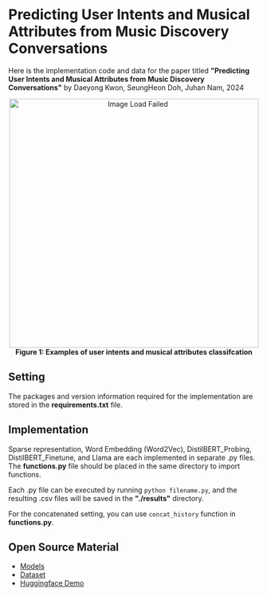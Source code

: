 # Predicting User Intents and Musical Attributes from Music Discovery Conversations

Here is the implementation code and data for the paper titled **"Predicting User Intents and Musical Attributes from Music Discovery Conversations"** by Daeyong Kwon, SeungHeon Doh, Juhan Nam, 2024

<p align="center">
  <img src="https://github.com/user-attachments/assets/a8bfb1dc-856b-4f85-82dd-510cddcc2aeb" alt="Image Load Failed" width="500"/>
  <br>
  <b>Figure 1: Examples of user intents and musical attributes classifcation</b>
</p>

## Setting

The packages and version information required for the implementation are stored in the **requirements.txt** file.

## Implementation

Sparse representation, Word Embedding (Word2Vec), DistilBERT_Probing, DistilBERT_Finetune, and Llama are each implemented in separate .py files. The **functions.py** file should be placed in the same directory to import functions.

Each .py file can be executed by running ```python filename.py```, and the resulting .csv files will be saved in the **"./results"** directory.

For the concatenated setting, you can use ```concat_history``` function in **functions.py**.

## Open Source Material
- [Models](https://huggingface.co/Daeyongkwon98/Music_Conversation_Intent_Classifier/tree/main/models)
- [Dataset](https://huggingface.co/datasets/seungheondoh/cpcd-intent)
- [Huggingface Demo](https://huggingface.co/spaces/Daeyongkwon98/User_Intents_and_Musical_Attributes_Classifier)
